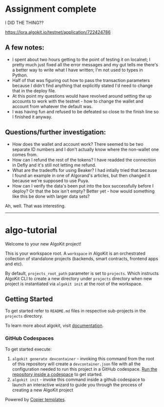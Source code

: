 # Assignment complete

I DID THE THING??

https://lora.algokit.io/testnet/application/722424786

## A few notes:
- I spent about two hours getting to the point of testing it on localnet; I pretty much just fixed all the error messages and my gut tells me there's a better way to write what I have written; I'm not used to types in Python.
- Half of that was figuring out how to pass the transaction parameters because I didn't find anything that explicitly stated I'd need to change that in the deploy file.
- At this point my questions would have revolved around setting the up accounts to work with the testnet - how to change the wallet and account from whatever the default was.
- I was having fun and refused to be defeated so close to the finish line so I finished it anyway.

## Questions/further investigation:
- How does the wallet and account work? There seemed to be two separate ID numbers and I don't actually know where the non-wallet one comes from.
- How can I refund the rest of the tokens? I have readded the connection in Defly and it's still not letting me refund.
- What are the tradeoffs for using Beaker? I had intially tried that because I found an example in one of Algorand's articles, but then changed it because we're supposed to use Puya.
- How can I verify the data's been put into the box successfully before I deploy? Or that the box isn't empty? Better yet - how would something like this be done with larger data sets?

Ah, well. That was interesting.

--------------------------------------------------------------------------------

# algo-tutorial

Welcome to your new AlgoKit project!

This is your workspace root. A `workspace` in AlgoKit is an orchestrated collection of standalone projects (backends, smart contracts, frontend apps and etc).

By default, `projects_root_path` parameter is set to `projects`. Which instructs AlgoKit CLI to create a new directory under `projects` directory when new project is instantiated via `algokit init` at the root of the workspace.

## Getting Started

To get started refer to `README.md` files in respective sub-projects in the `projects` directory.

To learn more about algokit, visit [documentation](https://github.com/algorandfoundation/algokit-cli/blob/main/docs/algokit.md).

### GitHub Codespaces

To get started execute:

1. `algokit generate devcontainer` - invoking this command from the root of this repository will create a `devcontainer.json` file with all the configuration needed to run this project in a GitHub codespace. [Run the repository inside a codespace](https://docs.github.com/en/codespaces/getting-started/quickstart) to get started.
2. `algokit init` - invoke this command inside a github codespace to launch an interactive wizard to guide you through the process of creating a new AlgoKit project

Powered by [Copier templates](https://copier.readthedocs.io/en/stable/).
